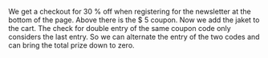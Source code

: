 We get a checkout for 30 % off when registering for the newsletter at the bottom of the page.
Above there is the $ 5 coupon.
Now we add the jaket to the cart.
The check for double entry of the same coupon code only considers the last entry.
So we can alternate the entry of the two codes and can bring the total prize down to zero.
